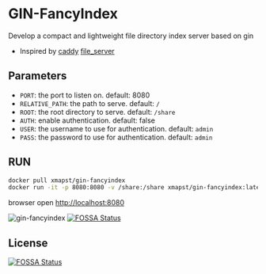 # GIN-FancyIndex

Develop a compact and lightweight file directory index server based on gin
+ Inspired by [caddy](https://caddyserver.com/) [file_server](https://caddyserver.com/docs/caddyfile/directives/file_server)

## Parameters
+ `PORT`: the port to listen on. default: 8080
+ `RELATIVE_PATH`: the path to serve. default: `/`
+ `ROOT`: the root directory to serve. default: `/share`
+ `AUTH`: enable authentication. default: false
+ `USER`: the username to use for authentication. default: `admin`
+ `PASS`: the password to use for authentication. default: `admin`


## RUN

```bash
docker pull xmapst/gin-fancyindex
docker run -it -p 8080:8080 -v /share:/share xmapst/gin-fancyindex:latest
```

browser open [http://localhost:8080](http://localhost:8080)

![gin-fancyindex](https://raw.githubusercontent.com/xmapst/gin-fancyindex/main/gin-fancyindex.jpg)
[![FOSSA Status](https://app.fossa.com/api/projects/git%2Bgithub.com%2Fxmapst%2Fgin-fancyindex.svg?type=shield)](https://app.fossa.com/projects/git%2Bgithub.com%2Fxmapst%2Fgin-fancyindex?ref=badge_shield)


## License
[![FOSSA Status](https://app.fossa.com/api/projects/git%2Bgithub.com%2Fxmapst%2Fgin-fancyindex.svg?type=large)](https://app.fossa.com/projects/git%2Bgithub.com%2Fxmapst%2Fgin-fancyindex?ref=badge_large)